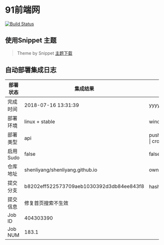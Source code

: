 # 91前端网

[![Build Status](https://www.travis-ci.org/shenliyang/shenliyang.github.io.svg?branch=dev)](https://travis-ci.org/shenliyang/shenliyang.github.io)

## 使用Snippet 主题
>  Theme by Snippet [主题下载](https://github.com/shenliyang/hexo-theme-snippet)

## 自动部署集成日志
部署状态 | 集成结果 | 参考值
---|---|---
完成时间 | 2018-07-16 13:31:39 | yyyy-mm-dd hh:mm:ss
部署环境 | linux + stable | window \| linux + stable
部署类型 | api | push \| pull_request \| api \| cron
启用Sudo | false | false \| true
仓库地址 | shenliyang/shenliyang.github.io | owner_name/repo_name
提交分支 | b8202eff522573709aeb1030392d3db84ee843f8 | hash 16位
提交信息 | 修复首页搜索不生效 |
Job ID   | 404303390 | 
Job NUM  | 183.1 | 
